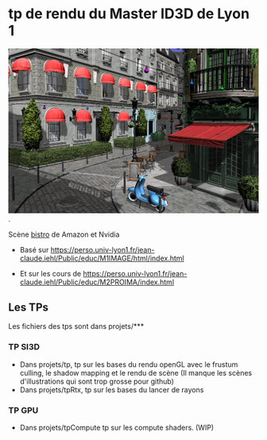 # tp de rendu du Master ID3D de Lyon 1

![Texte alternatif](./SI3D.png).

Scène [bistro](https://developer.nvidia.com/orca/amazon-lumberyard-bistro) de Amazon et Nvidia

- Basé sur https://perso.univ-lyon1.fr/jean-claude.iehl/Public/educ/M1IMAGE/html/index.html

- Et sur les cours de https://perso.univ-lyon1.fr/jean-claude.iehl/Public/educ/M2PROIMA/index.html


## Les TPs

Les fichiers des tps sont dans projets/***

### TP SI3D

- Dans projets/tp, tp sur les bases du rendu openGL avec le frustum culling, le shadow mapping et le rendu de scène (Il manque les scènes d'illustrations qui sont trop grosse pour github)
- Dans projets/tpRtx, tp sur les bases du lancer de rayons

### TP GPU

- Dans projets/tpCompute tp sur les compute shaders. (WIP)
